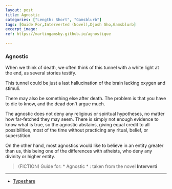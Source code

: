 ```yaml
---
layout: post
title: Agnostic
categories: ["Length: Short", "Gamsblurb"]
tags: [Guide For,Interverted (Novel),Djosh Sho,Gamsblurb]
excerpt_image: 
ref: https://martingamsby.github.io/agnostique

---
```


### **Agnostic**

When we think of death, we often think of this tunnel with a white light at the end, as several stories testify. 

This tunnel could be just a last hallucination of the brain lacking oxygen and stimuli. 

There may also be something else after death. The problem is that you have to die to know, and the dead don't argue much. 

The agnostic does not deny any religious or spiritual hypotheses, no matter how far-fetched they may seem. There is simply not enough evidence to know what is true, so the agnostic abstains, giving equal credit to all possibilities, most of the time without practicing any ritual, belief, or superstition. 

On the other hand, most agnostics would like to believe in an entity greater than us, this being one of the differences with atheists, who deny any divinity or higher entity. 

> (FICTION) Guide for: * Agnostic * : taken from the novel **Interverti**

---

- [Typeshare](https://typeshare.co/martingamsby/posts/agnostic)


